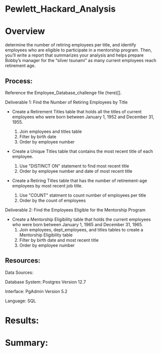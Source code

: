 # Pewlett_Hackard_Analysis

# Overview

determine the number of retiring employees per title, and identify employees who are eligible to participate in a mentorship program. Then, you’ll write a report that summarizes your analysis and helps prepare Bobby’s manager for the “silver tsunami” as many current employees reach retirement age.


## Process:
Reference the Employee_Database_challenge file (here)[].

Deliverable 1: Find the Number of Retiring Employees by Title
* Create a Retirement Titles table that holds all the titles of current employees who were born between January 1, 1952 and December 31, 1955. 
  1. Join employees and titles table
  2. Filter by birth date
  3. Order by employee number

* Create a Unique Titles table that contains the most recent title of each employee. 
  1. Use "DISTINCT ON" statement to find most recent title
  2. Order by employee number and date of most recent title

* Create a Retiring Titles table that has the number of retirement-age employees by most recent job title.
  1. Use "COUNT" statment to count number of employees per title
  2. Order by the count of employees

Deliverable 2: Find the Employees Eligible for the Mentorship Program
* Create a Mentorship Eligibility table that holds the current employees who were born between January 1, 1965 and December 31, 1965.
  1. Join employees, dept_employees, and titles tables to create a Mentorship Eligibility table
  2. Filter by birth date and most recent title
  3. Order by employee number

## Resources:
Data Sources: 

Database System: Postgres Version 12.7

Interface: PgAdmin Version 5.2

Language: SQL


# Results:



# Summary:
